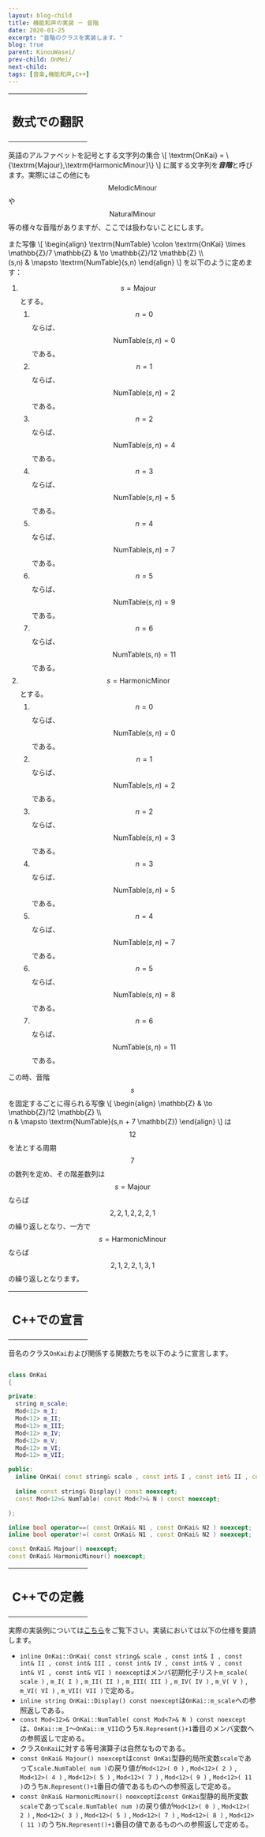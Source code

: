 ```yaml
---
layout: blog-child
title: 機能和声の実装 － 音階
date: 2020-01-25
excerpt: "音階のクラスを実装します。"
blog: true
parent: KinouWasei/
prev-child: OnMei/
next-child:
tags: [音楽,機能和声,C++]
---
```


<table>
  <tr>
    <th>
      <h2>数式での翻訳</h2>
    </th>
  </tr>
</table>

英語のアルファベットを記号とする文字列の集合
\\[
\textrm{OnKai} = \\{\textrm{Majour},\textrm{HarmonicMinour}\\}
\\]
に属する文字列を***音階***と呼びます。実際にはこの他にも$$\textrm{MelodicMinour}$$や$$\textrm{NaturalMinour}$$等の様々な音階がありますが、ここでは扱わないことにします。

また写像
\\[
\begin{align}
\textrm{NumTable} \colon \textrm{OnKai} \times \mathbb{Z}/7 \mathbb{Z} & \to \mathbb{Z}/12 \mathbb{Z} \\\\\
(s,n) & \mapsto \textrm{NumTable}(s,n)
\end{align}
\\]
を以下のように定めます：
1. $$s = \textrm{Majour}$$とする。
    1. $$n = 0$$ならば、$$\textrm{NumTable}(s,n) = 0$$である。
    1. $$n = 1$$ならば、$$\textrm{NumTable}(s,n) = 2$$である。
    1. $$n = 2$$ならば、$$\textrm{NumTable}(s,n) = 4$$である。
    1. $$n = 3$$ならば、$$\textrm{NumTable}(s,n) = 5$$である。
    1. $$n = 4$$ならば、$$\textrm{NumTable}(s,n) = 7$$である。
    1. $$n = 5$$ならば、$$\textrm{NumTable}(s,n) = 9$$である。
    1. $$n = 6$$ならば、$$\textrm{NumTable}(s,n) = 11$$である。
1. $$s = \textrm{HarmonicMinor}$$とする。
    1. $$n = 0$$ならば、$$\textrm{NumTable}(s,n) = 0$$である。
    1. $$n = 1$$ならば、$$\textrm{NumTable}(s,n) = 2$$である。
    1. $$n = 2$$ならば、$$\textrm{NumTable}(s,n) = 3$$である。
    1. $$n = 3$$ならば、$$\textrm{NumTable}(s,n) = 5$$である。
    1. $$n = 4$$ならば、$$\textrm{NumTable}(s,n) = 7$$である。
    1. $$n = 5$$ならば、$$\textrm{NumTable}(s,n) = 8$$である。
    1. $$n = 6$$ならば、$$\textrm{NumTable}(s,n) = 11$$である。

この時、音階$$s$$を固定するごとに得られる写像
\\[
\begin{align}
\mathbb{Z} & \to \mathbb{Z}/12 \mathbb{Z} \\\\\
n & \mapsto \textrm{NumTable}(s,n + 7 \mathbb{Z})
\end{align}
\\]
は$$12$$を法とする周期$$7$$の数列を定め、その階差数列は$$s = \textrm{Majour}$$ならば$$2,2,1,2,2,2,1$$の繰り返しとなり、一方で$$s = \textrm{HarmonicMinour}$$ならば$$2,1,2,2,1,3,1$$の繰り返しとなります。


<table>
  <tr>
    <th>
      <h2>C++での宣言</h2>
    </th>
  </tr>
</table>

音名のクラス`OnKai`および関係する関数たちを以下のように宣言します。

~~~c++

class OnKai
{

private:
  string m_scale;
  Mod<12> m_I;
  Mod<12> m_II;
  Mod<12> m_III;
  Mod<12> m_IV;
  Mod<12> m_V;
  Mod<12> m_VI;
  Mod<12> m_VII;

public:
  inline OnKai( const string& scale , const int& I , const int& II , const int& III , const int& IV , const int& V , const int& VI , const int& VII ) noexcept;
  
  inline const string& Display() const noexcept;
  const Mod<12>& NumTable( const Mod<7>& N ) const noexcept;

};

inline bool operator==( const OnKai& N1 , const OnKai& N2 ) noexcept;
inline bool operator!=( const OnKai& N1 , const OnKai& N2 ) noexcept;

const OnKai& Majour() noexcept;
const OnKai& HarmonicMinour() noexcept;

~~~


<table>
  <tr>
    <th>
      <h2>C++での定義</h2>
    </th>
  </tr>
</table>

実際の実装例については[こちら](https://github.com/p-adic/cpp/tree/master/Music/OnMei)をご覧下さい。実装においては以下の仕様を要請します。
- `inline OnKai::OnKai( const string& scale , const int& I , const int& II , const int& III , const int& IV , const int& V , const int& VI , const int& VII ) noexcept`はメンバ初期化子リスト`m_scale( scale )` , `m_I( I )` , `m_II( II )` , `m_III( III )` , `m_IV( IV )` , `m_V( V )` , `m_VI( VI )` , `m_VII( VII )`で定める。
- `inline string OnKai::Display() const noexcept`は`OnKai::m_scale`への参照返しである。
- `const Mod<12>& OnKai::NumTable( const Mod<7>& N ) const noexcept`は、`OnKai::m_I`～`OnKai::m_VII`のうち`N.Represent()+1`番目のメンバ変数への参照返しで定める。
- クラス`OnKai`に対する等号演算子は自然なものである。
- `const OnKai& Majour() noexcept`は`const OnKai`型静的局所変数`scale`であって`scale.NumTable( num )`の戻り値が`Mod<12>( 0 )` , `Mod<12>( 2 )` , `Mod<12>( 4 )` , `Mod<12>( 5 )` , `Mod<12>( 7 )` , `Mod<12>( 9 )` , `Mod<12>( 11 )`のうち`N.Represent()+1`番目の値であるものへの参照返しで定める。
- `const OnKai& HarmonicMinour() noexcept`は`const OnKai`型静的局所変数`scale`であって`scale.NumTable( num )`の戻り値が`Mod<12>( 0 )` , `Mod<12>( 2 )` , `Mod<12>( 3 )` , `Mod<12>( 5 )` , `Mod<12>( 7 )` , `Mod<12>( 8 )` , `Mod<12>( 11 )`のうち`N.Represent()+1`番目の値であるものへの参照返しで定める。
